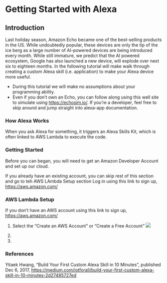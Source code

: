 # Getting Started with Alexa

## Introduction

Last holiday season, Amazon Echo became one of the best-selling products in the US.  While undoubtedly popular, these devices are only the tip of the ice berg as a large number of AI-powered devices are being introduced every month. 
While still immature, we predict that the AI powered ecosystem, Google has also launched a new device, will explode over next six to eighteen months. 
In the following tutorial will make walk through creating a custom Alexa skill (i.e. application) to make your Alexa device more useful. 
-	During this tutorial we will make no assumptions about your programming ability. 
-	Even if you don’t own an Echo, you can follow along using this well site to simulate using https://echosim.io/. 
If you’re a developer, feel free to skip around and jump straight into alexa-app documentation.

### How Alexa Works
When you ask Alexa for something, it triggers an Alexa Skills Kit, which is often linked to AWS Lambda to execute the code. 


### Getting Started
Before you can began, you will need to get an Amazon Developer Account and set up our cloud.

If you already have an existing account, you can skip rest of this section and go to teh AWS LAmbda Setup section
Log in using this link to sign up, https://aws.amazon.com/ 


### AWS Lambda Setup
If you don’t have an AWS account using this link to sign up, https://aws.amazon.com/ 
1.	Select the “Create an AWS Account” or “Create a Free Account”
    <img src="../aws-1-mainpage.jpeg" />
    
2. 


3. 



### References

Yitaek Hwang, “Build Your First Custom Alexa Skill in 10 Minutes”, published Dec 6, 2017, https://medium.com/iotforall/build-your-first-custom-alexa-skill-in-10-minutes-2d27485727ed
